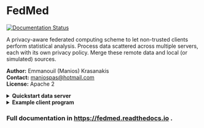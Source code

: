 # FedMed

[![Documentation Status](https://readthedocs.org/projects/fedmed/badge/?version=latest)](https://fedmed.readthedocs.io/en/latest/?badge=latest)

A privacy-aware federated computing scheme 
to let non-trusted clients
perform statistical analysis. Process data
scattered across multiple servers, each with
its own privacy policy. Merge these remote data 
and local (or simulated) sources.

**Author:** Emmanouil (Manios) Krasanakis<br>
**Contact:** maniospas@hotmail.com<br>
**License:** Apache 2<br>

<details>
<summary><b>Quickstart data server</b></summary>

Install FedMed with:

```
pip install fedmed
```


Data servers host your data for clients to use.
Custom map operations of the map-reduce scheme
are specified in the configuration file. Sometimes,
you will have the same configuration for your servers
and the client that uses them. Otherwise,
find a first default
in the `example/` folder, and replace the paths to
implementations with your own. Also remove any 
operations you do not want to support for privacy
reasons.

```python
import fedmed as fm
server = fm.Server(config="config.yaml")
```

:construction: Privacy policies may make
`fedmed.ops.private` operations inexact.

Each server can contain fragments of several datasets.
Load data as pandas dataframes or combinations
of lists and dicts, and set them as fragments
like below.

```python
data = [1, 2, 3]  # or dict of lists, pandas dataframe, etc
server["test array part 1"] = data
```

Finally, run your server with a flask-supporing
WSGI library, like waitress. 
This will let clients include it in data operations.

```python
from waitress import serve

if __name__ == "__main__":
    serve(server.app, host="127.0.0.1", port=8000)
```

:globe_with_meridians: Set up a reverse proxy server to restrict
who can perform operations on your system.

---

</details>

<details>
<summary><b>Example client program</b></summary>

Install FedMed with:

```
pip install fedmed
```

Set up communication channels with remote
data fragments (i.e., parts of the same dataset)
and organize them into one dataset. Datasets 
are allowed to only partially match in terms of
structure and operations.

```python
import fedmed as fm
sources = [
    fm.Remote(ip="http://127.0.0.1:8000", fragment="test array part 1"),
    fm.Remote(ip="http://127.0.0.1:8000", fragment="test array part 2")
]
data = fm.FedData(sources, config="config.yaml")
```

Call simple operations among those described in the 
default configuration file `config.yaml` (find a first default
in the `example/` folder) or define new ones.
The same configuration could be shared between the client and 
servers, but this is not mandatory; 
some servers may not support some
capabilities, in which case some computations will fail.

Operations are performed under a map-reduce scheme.
The map is performed in the servers, and the reduce
on the client. Each server is left in control of both
how it performs its namesake map methods, and how it 
distorts outcomes to comply with some privacy policy. 

```python
from fedmed.stats import sum, len
mean = sum(data) / len(data)
print('Mean', mean)
```

:lock: Control of map operations allows server owners 
to set their own privacy policies. For example, 
they may share new internal data compared to 
old ones only when enough new samples are gathered
(in the interim, outcomes on older versions of the
dataset will be exposed).

For the above code to run, you need to set up
some devices to run at the respective ip addresses.

---

</details>



### Full documentation in https://fedmed.readthedocs.io .
